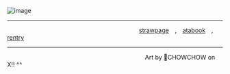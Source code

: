 ![image](https://github.com/user-attachments/assets/dfe0dc7e-319a-4c7a-854a-5dda60a8b67f)
***
                      [strawpage](https://viraband.straw.page/) , [atabook](https://override.atabook.org/) , [rentry](https://rentry.co/gardenofburntroses)
***
                       Art by 🍒CHOWCHOW on X!! ^^
